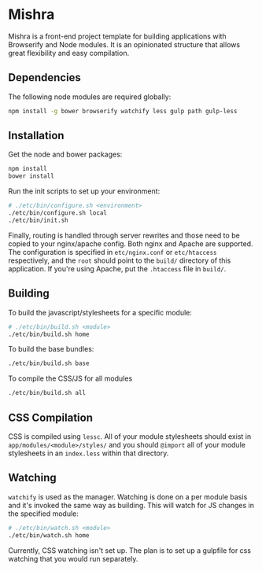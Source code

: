 # Mishra

Mishra is a front-end project template for building applications
with Browserify and Node modules. It is an opinionated structure
that allows great flexibility and easy compilation. 

## Dependencies

The following node modules are required globally:

```bash
npm install -g bower browserify watchify less gulp path gulp-less
```

## Installation

Get the node and bower packages:

```bash
npm install
bower install
```

Run the init scripts to set up your environment:

```bash
# ./etc/bin/configure.sh <environment>
./etc/bin/configure.sh local
./etc/bin/init.sh
```

Finally, routing is handled through server rewrites and those
need to be copied to your nginx/apache config. Both nginx and
Apache are supported. The configuration is specified in
`etc/nginx.conf` or `etc/htaccess` respectively, and the `root`
should point to the `build/` directory of this application. If
you're using Apache, put the `.htaccess` file in `build/`.

## Building

To build the javascript/stylesheets for a specific module:

```bash
# ./etc/bin/build.sh <module>
./etc/bin/build.sh home
```

To build the base bundles:

```bash
./etc/bin/build.sh base
```

To compile the CSS/JS for all modules

```bash
./etc/bin/build.sh all
```

## CSS Compilation

CSS is compiled using `lessc`. All of your module stylesheets
should exist in `app/modules/<module>/styles/` and you should
`@import` all of your module stylesheets in an `index.less` within
that directory.

## Watching

`watchify` is used as the manager. Watching is done on a per
module basis and it's invoked the same way as building. This
will watch for JS changes in the specified module:

```bash
# ./etc/bin/watch.sh <module>
./etc/bin/watch.sh home
```

Currently, CSS watching isn't set up. The plan is to set up
a gulpfile for css watching that you would run separately.
